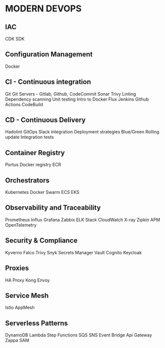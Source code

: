 # MODERN DEVOPS

## IAC 
CDK 
SDK 

## Configuration Management
Docker

## CI - Continuous integration 
Git 
Git Servers - Gitlab, Github, CodeCommit 
Sonar 
Trivy 
Linting 
Dependency scanning 
Unit testing 
Intro to Docker 
Flux 
Jenkins 
Github Actions 
CodeBuild 

## CD - Continuous Delivery 
Hadolint 
GitOps 
Slack integration 
Deployment strategies 
Blue/Green 
Rolling update 
Integration tests 

## Container Registry 
Portus 
Docker registry 
ECR 

## Orchestrators 
Kubernetes 
Docker Swarm 
ECS 
EKS 
 
## Observability and Traceability 
Prometheus 
Influx 
Grafana 
Zabbix 
ELK Stack 
CloudWatch 
X-ray 
Zipkin 
APM 
OpenTelemetry 
 
## Security & Compliance 
Kyverno 
Falco 
Trivy 
Snyk 
Secrets Manager 
Vault 
Cognito 
Keycloak 

## Proxies 
HA Proxy 
Kong 
Envoy 

## Service Mesh 
Istio 
AppMesh 

## Serverless Patterns 
DynamoDB 
Lambda 
Step Functions 
SQS 
SNS 
Event Bridge 
Api Gateway 
Zappa 
SAM 